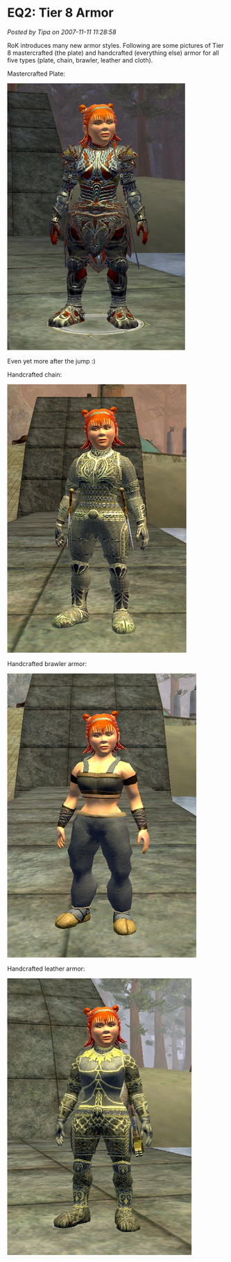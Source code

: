 # EQ2: Tier 8 Armor

*Posted by Tipa on 2007-11-11 11:28:58*

RoK introduces many new armor styles. Following are some pictures of Tier 8 mastercrafted (the plate) and handcrafted (everything else) armor for all five types (plate, chain, brawler, leather and cloth).

Mastercrafted Plate:

![EQ2 Tier 8 mastercrafted plate](../../../uploads/2007/11/everquest2-2007-11-11-09-28-21-22.jpg)

Even yet more after the jump :)



Handcrafted chain:

![EQ2 Tier 8 handcrafted chain](../../../uploads/2007/11/everquest2-2007-11-11-09-35-05-14.jpg)

Handcrafted brawler armor:

![EQ2 tier 8 handcrafted brawler](../../../uploads/2007/11/everquest2-2007-11-11-09-43-34-55.jpg)

Handcrafted leather armor:

![eq2 tier 8 handcrafted leather](../../../uploads/2007/11/everquest2-2007-11-11-09-48-03-51.jpg)


